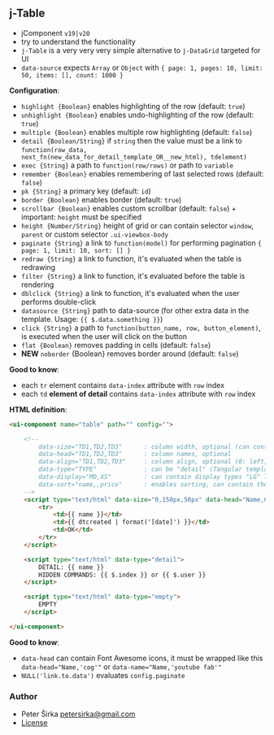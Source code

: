 ## j-Table

- jComponent `v19|v20`
- try to understand the functionality
- `j-Table` is a very very very simple alternative to `j-DataGrid` targeted for UI
- `data-source` expects `Array` or `Object` with `{ page: 1, pages: 10, limit: 50, items: [], count: 1000 }`

__Configuration__:

- `highlight {Boolean}` enables highlighting of the row (default: `true`)
- `unhighlight {Boolean}` enables undo-highlighting of the row (default: `true`)
- `multiple {Boolean}` enables multiple row highlighting (default: `false`)
- `detail {Boolean/String}` if `string` then the value must be a link to `function(row_data, next_fn(new_data_for_detail_template_OR__new_html), tdelement)`
- `exec {String}` a path to `function(row/rows)` or path to `variable`
- `remember {Boolean}` enables remembering of last selected rows (default: `false`)
- `pk {String}` a primary key (default: `id`)
- `border {Boolean}` enables border (default: `true`)
- `scrollbar {Boolean}` enables custom scrollbar (default: `false`) + important: `height` must be specified
- `height {Number/String}` height of grid or can contain selector `window`, `parent` or custom selector `.ui-viewbox-body`
- `paginate {String}` a link to `function(model)` for performing pagination `{ page: 1, limit: 10, sort: [] }`
- `redraw {String}` a link to function, it's evaluated when the table is redrawing
- `filter {String}` a link to function, it's evaluated before the table is rendering
- `dblclick {String}` a link to function, it's evaluated when the user performs double-click
- `datasource {String}` path to data-source (for other extra data in the template. Usage: `{{ $.data.something }}`)
- `click {String}` a path to `function(button_name, row, button_element)`, is executed when the user will click on the button
- `flat {Boolean}` removes padding in cells (default: `false`)
- __NEW__ `noborder` {Boolean} removes border around (default: `false`)

__Good to know__:

- each `tr` element contains `data-index` attribute with `row` index
- each `td` __element of detail__ contains `data-index` attribute with `row` index

__HTML definition__:

```html
<ui-component name="table" path="" config="">

	<!--
		data-size="TD1,TD2,TD3"      : column width, optional (can contain pixels or percentage), "0" means "auto" width
		data-head="TD1,TD2,TD3"      : column names, optional
		data-align="TD1,TD2,TD3"     : column align, optional (0: left, 1: center, 2: right)
		data-type="TYPE"             : can be "detail" (Tangular template) or "empty" (empty is rendered when the Array is empty)
		data-display="MD,XS"         : can contain display types "LG" large, "MD" medium, "SM" small, "XS" extra small
		data-sort="name,,price"      : enables sorting, can contain the name of fields (a column with empty value will have disabled sorting)
	-->
	<script type="text/html" data-size="0,150px,50px" data-head="Name,Created,Opt" data-align="0,0,1" data-sort="1">
		<tr>
			<td>{{ name }}</td>
			<td>{{ dtcreated | format('[date]') }}</td>
			<td>OK</td>
		</tr>
	</script>

	<script type="text/html" data-type="detail">
		DETAIL: {{ name }}
		HIDDEN COMMANDS: {{ $.index }} or {{ $.user }}
	</script>

	<script type="text/html" data-type="empty">
		EMPTY
	</script>

</ui-component>
```

__Good to know__:

- `data-head` can contain Font Awesome icons, it must be wrapped like this `data-head="Name,'cog'"` or `data-name="Name,'youtube fab'"`
- `NULL('link.to.data')` evaluates `config.paginate`

### Author

- Peter Širka <petersirka@gmail.com>
- [License](https://www.totaljs.com/license/)